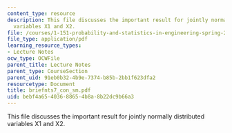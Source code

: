 ```yaml
---
content_type: resource
description: This file discusses the important result for jointly normally distributed
  variables X1 and X2.
file: /courses/1-151-probability-and-statistics-in-engineering-spring-2005/bebf4a65403688654b8a8b22dc9b66a3_briefnts7_con_sm.pdf
file_type: application/pdf
learning_resource_types:
- Lecture Notes
ocw_type: OCWFile
parent_title: Lecture Notes
parent_type: CourseSection
parent_uid: 91eb0b32-4b9e-7374-b85b-2bb1f623dfa2
resourcetype: Document
title: briefnts7_con_sm.pdf
uid: bebf4a65-4036-8865-4b8a-8b22dc9b66a3
---
```

This file discusses the important result for jointly normally distributed variables X1 and X2.

